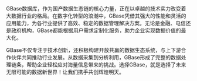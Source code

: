 GBase数据库，作为国产数据生态链的核心力量，正在以卓越的技术实力改变着大数据行业的格局。在数字化转型的浪潮中，GBase凭借其强大的性能和灵活的应用能力，为各行业提供了高效、稳定的数据管理解决方案。无论是金融、电信还是政府机构，GBase都能根据用户需求定制化服务，助力企业实现数据价值的最大化。

GBase不仅专注于技术创新，还积极构建开放共赢的数据生态系统，与上下游合作伙伴共同推动行业发展。从数据采集到分析利用，GBase形成了完整的数据处理链条，帮助企业轻松应对海量信息带来的挑战。选择GBase，就是选择了未来无限可能的数据新世界！让我们携手共创辉煌明天。
